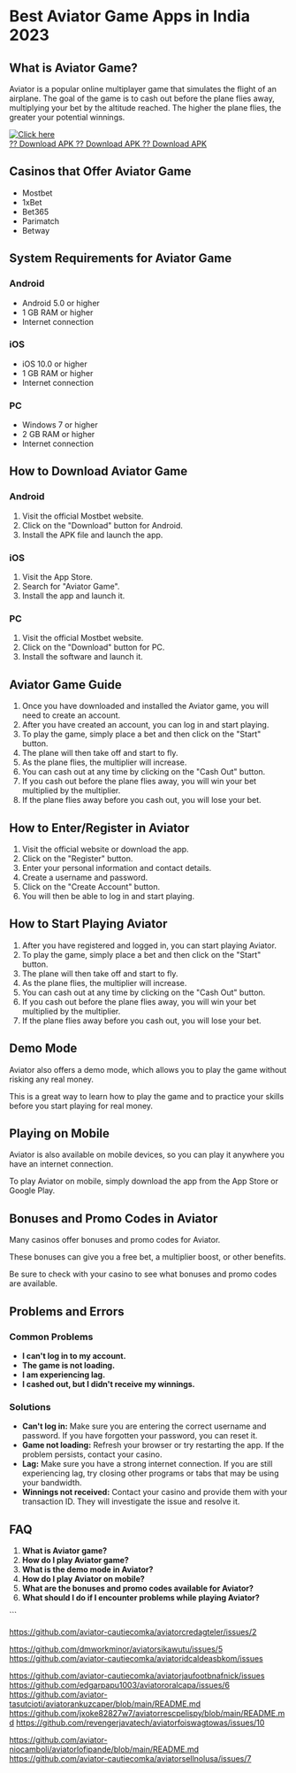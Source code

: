 # Best Aviator Game Apps in India 2023

## What is Aviator Game?

Aviator is a popular online multiplayer game that simulates the flight
of an airplane. The goal of the game is to cash out before the plane
flies away, multiplying your bet by the altitude reached. The higher the
plane flies, the greater your potential winnings.

[![Click
here](https://readscoops.com/wp-content/uploads/2023/03/Readscoop-aviator-1-1.jpg)](https://traff.sbs/deff?key=best+aviator+game+app+in+india)\
[?? Download APK ?? Download APK ?? Download
APK](https://traff.sbs/deff?key=best+aviator+game+app+in+india)

## Casinos that Offer Aviator Game

-   Mostbet
-   1xBet
-   Bet365
-   Parimatch
-   Betway

## System Requirements for Aviator Game

### Android

-   Android 5.0 or higher
-   1 GB RAM or higher
-   Internet connection

### iOS

-   iOS 10.0 or higher
-   1 GB RAM or higher
-   Internet connection

### PC

-   Windows 7 or higher
-   2 GB RAM or higher
-   Internet connection

## How to Download Aviator Game

### Android

1.  Visit the official Mostbet website.
2.  Click on the "Download" button for Android.
3.  Install the APK file and launch the app.

### iOS

1.  Visit the App Store.
2.  Search for "Aviator Game".
3.  Install the app and launch it.

### PC

1.  Visit the official Mostbet website.
2.  Click on the "Download" button for PC.
3.  Install the software and launch it.

## Aviator Game Guide

1.  Once you have downloaded and installed the Aviator game, you will
    need to create an account.
2.  After you have created an account, you can log in and start playing.
3.  To play the game, simply place a bet and then click on the
    "Start" button.
4.  The plane will then take off and start to fly.
5.  As the plane flies, the multiplier will increase.
6.  You can cash out at any time by clicking on the "Cash Out"
    button.
7.  If you cash out before the plane flies away, you will win your bet
    multiplied by the multiplier.
8.  If the plane flies away before you cash out, you will lose your bet.

## How to Enter/Register in Aviator

1.  Visit the official website or download the app.
2.  Click on the "Register" button.
3.  Enter your personal information and contact details.
4.  Create a username and password.
5.  Click on the "Create Account" button.
6.  You will then be able to log in and start playing.

## How to Start Playing Aviator

1.  After you have registered and logged in, you can start playing
    Aviator.
2.  To play the game, simply place a bet and then click on the
    "Start" button.
3.  The plane will then take off and start to fly.
4.  As the plane flies, the multiplier will increase.
5.  You can cash out at any time by clicking on the "Cash Out"
    button.
6.  If you cash out before the plane flies away, you will win your bet
    multiplied by the multiplier.
7.  If the plane flies away before you cash out, you will lose your bet.

## Demo Mode

Aviator also offers a demo mode, which allows you to play the game
without risking any real money.

This is a great way to learn how to play the game and to practice your
skills before you start playing for real money.

## Playing on Mobile

Aviator is also available on mobile devices, so you can play it anywhere
you have an internet connection.

To play Aviator on mobile, simply download the app from the App Store or
Google Play.

## Bonuses and Promo Codes in Aviator

Many casinos offer bonuses and promo codes for Aviator.

These bonuses can give you a free bet, a multiplier boost, or other
benefits.

Be sure to check with your casino to see what bonuses and promo codes
are available.

## Problems and Errors

### Common Problems

-   **I can\'t log in to my account.**
-   **The game is not loading.**
-   **I am experiencing lag.**
-   **I cashed out, but I didn\'t receive my winnings.**

### Solutions

-   **Can\'t log in:** Make sure you are entering the correct username
    and password. If you have forgotten your password, you can reset it.
-   **Game not loading:** Refresh your browser or try restarting the
    app. If the problem persists, contact your casino.
-   **Lag:** Make sure you have a strong internet connection. If you are
    still experiencing lag, try closing other programs or tabs that may
    be using your bandwidth.
-   **Winnings not received:** Contact your casino and provide them with
    your transaction ID. They will investigate the issue and resolve it.

## FAQ

1.  **What is Aviator game?**
2.  **How do I play Aviator game?**
3.  **What is the demo mode in Aviator?**
4.  **How do I play Aviator on mobile?**
5.  **What are the bonuses and promo codes available for Aviator?**
6.  **What should I do if I encounter problems while playing Aviator?**

\`\`\`

https://github.com/aviator-cautiecomka/aviatorcredagteler/issues/2

https://github.com/dmworkminor/aviatorsikawutu/issues/5
https://github.com/aviator-cautiecomka/aviatoridcaldeasbkom/issues

https://github.com/aviator-cautiecomka/aviatorjaufootbnafnick/issues
https://github.com/edgarpapu1003/aviatororalcapa/issues/6
https://github.com/aviator-tasutcioti/aviatorankuzcaper/blob/main/README.md
https://github.com/jxoke82827w7/aviatorrescpelispy/blob/main/README.md
https://github.com/revengerjavatech/aviatorfoiswagtowas/issues/10


https://github.com/aviator-niocamboli/aviatorlofipande/blob/main/README.md
https://github.com/aviator-cautiecomka/aviatorsellnolusa/issues/7
